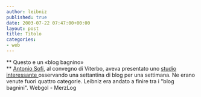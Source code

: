 ```yaml
---
author: leibniz
published: true
date: 2003-07-22 07:47:00+00:00
layout: post
title: Titolo
categories:
- web
---
```


 **   Questo e un «blog bagnino»   
**  [ Antonio Sofi](http://webgol.splinder.it/), al convegno di Viterbo, aveva presentato uno  [ studio interessante ](http://roncaglia.homeip.net/uniblog/2003/07/13#a28)osservando una settantina di blog per una settimana. Ne erano venute fuori quattro categorie. Leibniz era andato a finire tra i "blog bagnini".
Webgol - MerzLog

